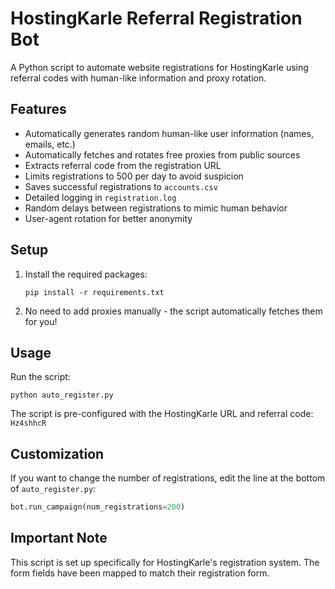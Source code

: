 # HostingKarle Referral Registration Bot

A Python script to automate website registrations for HostingKarle using referral codes with human-like information and proxy rotation.

## Features

- Automatically generates random human-like user information (names, emails, etc.)
- Automatically fetches and rotates free proxies from public sources
- Extracts referral code from the registration URL
- Limits registrations to 500 per day to avoid suspicion
- Saves successful registrations to `accounts.csv`
- Detailed logging in `registration.log`
- Random delays between registrations to mimic human behavior
- User-agent rotation for better anonymity

## Setup

1. Install the required packages:
   ```
   pip install -r requirements.txt
   ```

2. No need to add proxies manually - the script automatically fetches them for you!

## Usage

Run the script:
```
python auto_register.py
```

The script is pre-configured with the HostingKarle URL and referral code: `Hz4shhcR`

## Customization

If you want to change the number of registrations, edit the line at the bottom of `auto_register.py`:
```python
bot.run_campaign(num_registrations=200)
```

## Important Note

This script is set up specifically for HostingKarle's registration system. The form fields have been mapped to match their registration form. 